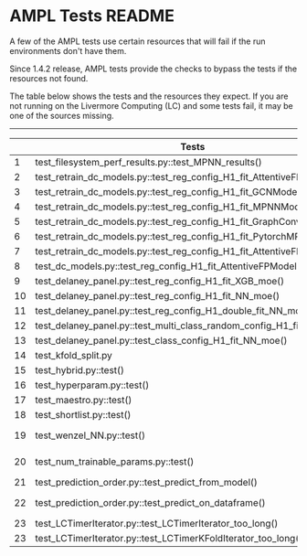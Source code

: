 # AMPL Tests README

A few of the AMPL tests use certain resources that will fail if the run environments don't have them.

Since 1.4.2 release, AMPL tests provide the checks to bypass the tests if the resources not found. 

The table below shows the tests and the resources they expect. If you are not running on the Livermore Computing (LC) and some tests fail, it may be one of the sources missing.
___

|| Tests | Notes |
|--| ------ | ----------- |
|1|test_filesystem_perf_results.py::test_MPNN_results() | GPU Required |
|2|test_retrain_dc_models.py::test_reg_config_H1_fit_AttentiveFPModel()|GPU Required|
|3|test_retrain_dc_models.py::test_reg_config_H1_fit_GCNModel()|GPU Required| 
|4|test_retrain_dc_models.py::test_reg_config_H1_fit_MPNNModel()|GPU Required|
|5|test_retrain_dc_models.py::test_reg_config_H1_fit_GraphConvModel()|GPU Required|
|6|test_retrain_dc_models.py::test_reg_config_H1_fit_PytorchMPNNModel()|GPU Required|
|7|test_retrain_dc_models.py::test_reg_config_H1_fit_AttentiveFPModel()|GPU Required|
|8|test_dc_models.py::test_reg_config_H1_fit_AttentiveFPModel()|GPU Required|        
|9|test_delaney_panel.py::test_reg_config_H1_fit_XGB_moe()|GPU, MOE Required|          
|10|test_delaney_panel.py::test_reg_config_H1_fit_NN_moe()|GPU, MOE Required|   
|11|test_delaney_panel.py::test_reg_config_H1_double_fit_NN_moe()|GPU, MOE Required|   
|12|test_delaney_panel.py::test_multi_class_random_config_H1_fit_NN_moe()|GPU, MOE Required|   
|13|test_delaney_panel.py::test_class_config_H1_fit_NN_moe()|GPU, MOE Required|   
|14|test_kfold_split.py|GPU Required| 
|15|test_hybrid.py::test()|MOE required| 
|16|test_hyperparam.py::test()|Slurm used|         
|17|test_maestro.py::test()|Slurm used|   
|18|test_shortlist.py::test()|Slurm used|          
|19|test_wenzel_NN.py::test()|GPU required. mp.create_prediction_pipeline_from_file()| 
|20|test_num_trainable_params.py::test()|GPU required. cm.num_trainable_parameters_from_file()|         
|21|test_prediction_order.py::test_predict_from_model()|GPU Required| 
|22|test_prediction_order.py::test_predict_on_dataframe()|GPU required. mp.create_prediction_pipeline_from_file()|         
|23|test_LCTimerIterator.py::test_LCTimerIterator_too_long()|Slurm used|    
|23|test_LCTimerIterator.py::test_LCTimerKFoldIterator_too_long()|Slurm used|                              
